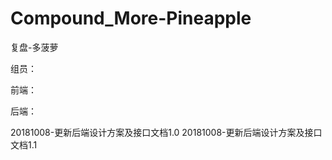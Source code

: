 # Compound_More-Pineapple
复盘-多菠萝

组员：

  前端：
  
  后端：
  

20181008-更新后端设计方案及接口文档1.0
20181008-更新后端设计方案及接口文档1.1
    
